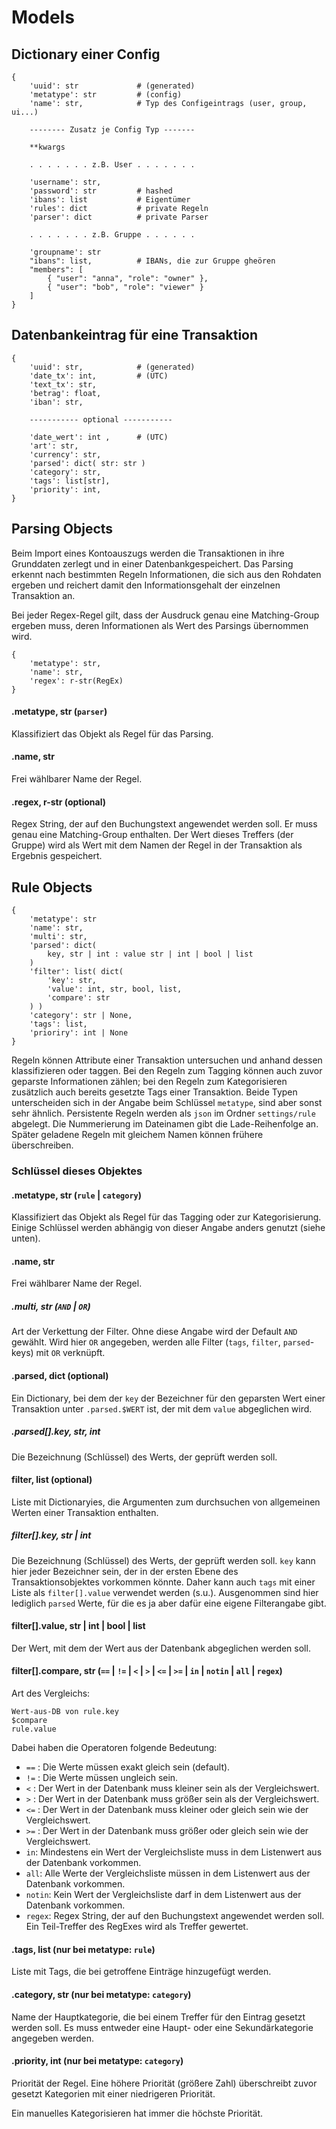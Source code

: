 # Models

## Dictionary einer Config

```
{
    'uuid': str             # (generated)
    'metatype': str         # (config)
    'name': str,            # Typ des Configeintrags (user, group, ui...)

    -------- Zusatz je Config Typ -------

    **kwargs
    
    . . . . . . . z.B. User . . . . . . .

    'username': str,
    'password': str         # hashed
    'ibans': list           # Eigentümer
    'rules': dict           # private Regeln
    'parser': dict          # private Parser

    . . . . . . . z.B. Gruppe . . . . . .

    'groupname': str
    "ibans": list,          # IBANs, die zur Gruppe gheören
    "members": [
        { "user": "anna", "role": "owner" },
        { "user": "bob", "role": "viewer" }
    ]
}
```

## Datenbankeintrag für eine Transaktion

```
{
    'uuid': str,            # (generated)
    'date_tx': int,         # (UTC)
    'text_tx': str,
    'betrag': float,
    'iban': str,

    ----------- optional -----------

    'date_wert': int ,      # (UTC)
    'art': str,
    'currency': str,
    'parsed': dict( str: str )
    'category': str,
    'tags': list[str],
    'priority': int,
}
```

## Parsing Objects

Beim Import eines Kontoauszugs werden die Transaktionen in ihre Grunddaten zerlegt und in einer Datenbankgespeichert. Das Parsing erkennt nach bestimmten Regeln Informationen, die sich aus den Rohdaten ergeben und reichert damit den Informationsgehalt der einzelnen Transaktion an.

Bei jeder Regex-Regel gilt, dass der Ausdruck genau eine Matching-Group ergeben muss, deren Informationen als Wert des Parsings übernommen wird.

```
{
    'metatype': str,
    'name': str,
    'regex': r-str(RegEx)
}
```

#### .metatype, str (`parser`)

Klassifiziert das Objekt als Regel für das Parsing.

#### .name, str

Frei wählbarer Name der Regel.

#### .regex, r-str (optional)

Regex String, der auf den Buchungstext angewendet werden soll. Er muss genau eine Matching-Group enthalten. Der Wert dieses Treffers (der Gruppe) wird als Wert mit dem Namen der Regel in der Transaktion als Ergebnis gespeichert.

## Rule Objects

```
{
    'metatype': str
    'name': str,
    'multi': str,
    'parsed': dict(
        key, str | int : value str | int | bool | list
    )
    'filter': list( dict(
        'key': str,
        'value': int, str, bool, list,
        'compare': str
    ) )
    'category': str | None,
    'tags': list,
    'prioriry': int | None
}
```

Regeln können Attribute einer Transaktion untersuchen und anhand dessen klassifizieren oder taggen. Bei den Regeln zum Tagging können auch zuvor geparste Informationen zählen; bei den Regeln zum Kategorisieren zusätzlich auch bereits gesetzte Tags einer Transaktion. Beide Typen unterscheiden sich in der Angabe beim Schlüssel `metatype`, sind aber sonst sehr ähnlich. Persistente Regeln werden als `json` im Ordner `settings/rule` abgelegt. Die Nummerierung im Dateinamen gibt die Lade-Reihenfolge an. Später geladene Regeln mit gleichem Namen können frühere überschreiben.

### Schlüssel dieses Objektes

#### .metatype, str (`rule` | `category`)

Klassifiziert das Objekt als Regel für das Tagging oder zur Kategorisierung. Einige Schlüssel werden abhängig von dieser Angabe anders genutzt (siehe unten).

#### .name, str

Frei wählbarer Name der Regel.

##### .multi, str (`AND` | `OR`)

Art der Verkettung der Filter. Ohne diese Angabe wird der Default `AND` gewählt. Wird hier `OR` angegeben, werden alle Filter (`tags`, `filter`, `parsed`-keys) mit `OR` verknüpft.

#### .parsed, dict (optional)

Ein Dictionary, bei dem der `key` der Bezeichner für den geparsten Wert einer Transaktion unter `.parsed.$WERT` ist, der mit dem `value` abgeglichen wird.

##### .parsed[].key, str, int

Die Bezeichnung (Schlüssel) des Werts, der geprüft werden soll.

#### filter, list (optional)

Liste mit Dictionaryies, die Argumenten zum durchsuchen von allgemeinen Werten einer Transaktion enthalten.

##### filter[].key, str | int

Die Bezeichnung (Schlüssel) des Werts, der geprüft werden soll. `key` kann hier jeder Bezeichner sein, der in der ersten Ebene des Transaktionsobjektes vorkommen könnte. Daher kann auch `tags` mit einer Liste als `filter[].value` verwendet werden (s.u.). Ausgenommen sind hier lediglich `parsed` Werte, für die es ja aber dafür eine eigene Filterangabe gibt.

#### filter[].value, str | int | bool | list

Der Wert, mit dem der Wert aus der Datenbank abgeglichen werden soll.

#### filter[].compare, str (`==` | `!=` | `<` | `>` | `<=` | `>=` | `in` | `notin` | `all` | `regex`)

Art des Vergleichs:

```
Wert-aus-DB von rule.key
$compare
rule.value
```

Dabei haben die Operatoren folgende Bedeutung:

- `==` : Die Werte müssen exakt gleich sein (default).
- `!=` : Die Werte müssen ungleich sein.
- `<` : Der Wert in der Datenbank muss kleiner sein als der Vergleichswert.
- `>` : Der Wert in der Datenbank muss größer sein als der Vergleichswert.
- `<=` : Der Wert in der Datenbank muss kleiner oder gleich sein wie der Vergleichswert.
- `>=` : Der Wert in der Datenbank muss größer oder gleich sein wie der Vergleichswert.
- `in`: Mindestens ein Wert der Vergleichsliste muss in dem Listenwert aus der Datenbank vorkommen.
- `all`: Alle Werte der Vergleichsliste müssen in dem Listenwert aus der Datenbank vorkommen.
- `notin`: Kein Wert der Vergleichsliste darf in dem Listenwert aus der Datenbank vorkommen.
- `regex`: Regex String, der auf den Buchungstext angewendet werden soll. Ein Teil-Treffer des RegExes wird als Treffer gewertet.

#### .tags, list (nur bei metatype: `rule`)

Liste mit Tags, die bei getroffene Einträge hinzugefügt werden.

#### .category, str (nur bei metatype: `category`)

Name der Hauptkategorie, die bei einem Treffer für den Eintrag gesetzt werden soll. Es muss entweder eine Haupt- oder eine Sekundärkategorie angegeben werden.

#### .priority, int (nur bei metatype: `category`)

Priorität der Regel. Eine höhere Priorität (größere Zahl) überschreibt zuvor gesetzt Kategorien mit einer niedrigeren Priorität.

Ein manuelles Kategorisieren hat immer die höchste Priorität.
